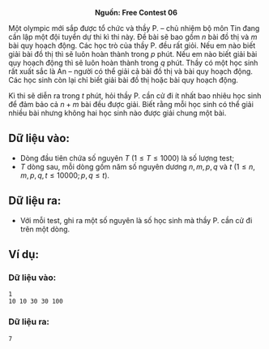 **<center>Nguồn:  Free Contest 06</center>**

Một olympic mới sắp được tổ chức và thầy P. – chủ nhiệm bộ môn Tin đang cần lập một đội tuyển dự thi kì thi này. Đề bài sẽ bao gồm $n$ bài đồ thị và $m$ bài quy hoạch động. Các học trò của thầy P. đều rất giỏi. Nếu em nào biết giải bài đồ thị thì sẽ luôn hoàn thành trong $p$ phút. Nếu em nào biết giải bài quy hoạch động thì sẽ luôn hoàn thành trong $q$ phút. Thầy có một học sinh rất xuất sắc là An – người có thể giải cả bài đồ thị và bài quy hoạch động. Các học sinh còn lại chỉ biết giải bài đồ thị hoặc bài quy hoạch động.

Kì thi sẽ diễn ra trong $t$ phút, hỏi thầy P. cần cử đi ít nhất bao nhiêu học sinh để đảm bảo cả $n + m$ bài đều được giải. Biết rằng mỗi học sinh có thể giải nhiều bài nhưng không hai học sinh nào được giải chung một bài.

## Dữ liệu vào:
- Dòng đầu tiên chứa số nguyên $T\ (1 ≤T ≤1000)$ là số lượng test;
- $T$ dòng sau, mỗi dòng gồm  năm số nguyên dương $n, m, p, q$ và $t\ (1 ≤n, m, p, q, t ≤10 000; p, q ≤t)$.

## Dữ liệu ra:
- Với mỗi test, ghi ra một số nguyên là số học sinh mà thầy P. cần cử đi trên một dòng.

## Ví dụ:
### Dữ liệu vào:
```
1
10 10 30 30 100
```

### Dữ liệu ra:
```
7
```